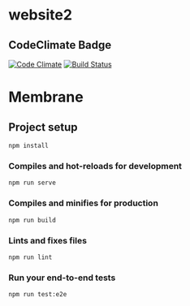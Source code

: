 # website2

## CodeClimate Badge

[![Code Climate](https://codeclimate.com/github/cloudfoundry/membrane.png)](https://codeclimate.com/github/guga7895/Cuidando_do_meu_bairro)
[![Build Status](https://travis-ci.org/cloudfoundry/membrane.png)](https://codeclimate.com/github/guga7895/Cuidando_do_meu_bairro)

# Membrane

## Project setup
```
npm install
```

### Compiles and hot-reloads for development
```
npm run serve
```

### Compiles and minifies for production
```
npm run build
```

### Lints and fixes files
```
npm run lint
```

### Run your end-to-end tests
```
npm run test:e2e
```
